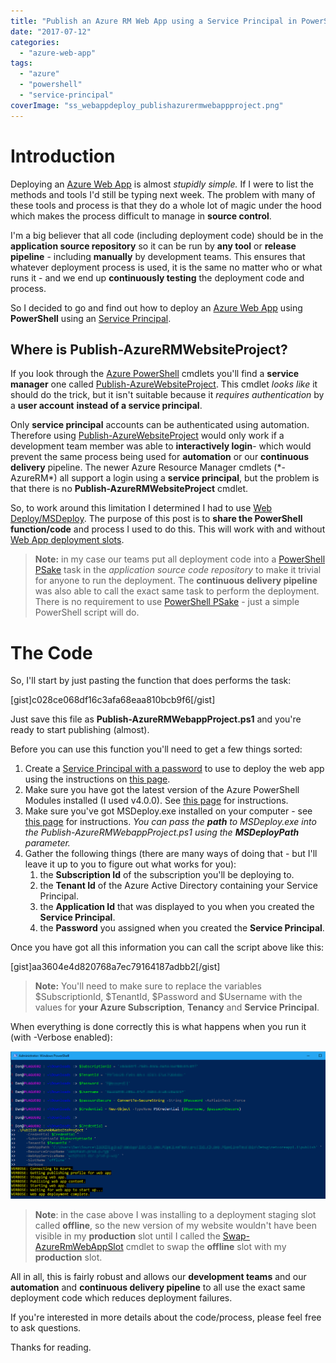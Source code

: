 ```yaml
---
title: "Publish an Azure RM Web App using a Service Principal in PowerShell"
date: "2017-07-12"
categories: 
  - "azure-web-app"
tags: 
  - "azure"
  - "powershell"
  - "service-principal"
coverImage: "ss_webappdeploy_publishazurermwebappproject.png"
---
```


# Introduction

Deploying an [Azure Web App](https://azure.microsoft.com/en-us/services/app-service/web/) is almost _stupidly simple._ If I were to list the methods and tools I'd still be typing next week. The problem with many of these tools and process is that they do a whole lot of magic under the hood which makes the process difficult to manage in **source control**.

I'm a big believer that all code (including deployment code) should be in the **application source repository** so it can be run by **any tool** or **release pipeline** - including **manually** by development teams. This ensures that whatever deployment process is used, it is the same no matter who or what runs it - and we end up **continuously testing** the deployment code and process.

So I decided to go and find out how to deploy an [Azure Web App](https://azure.microsoft.com/en-us/services/app-service/web/) using **PowerShell** using an [Service Principal](https://docs.microsoft.com/en-us/azure/active-directory/develop/active-directory-application-objects).

## Where is Publish-AzureRMWebsiteProject?

If you look through the [Azure PowerShell](https://docs.microsoft.com/en-us/powershell/azure/overview?view=azurermps-4.1.0) cmdlets you'll find a **service manager** one called [Publish-AzureWebsiteProject](https://docs.microsoft.com/en-us/powershell/module/azure/publish-azurewebsiteproject?view=azuresmps-4.0.0). This cmdlet _looks like_ it should do the trick, but it isn't suitable because it _requires authentication_ by a **user account** **instead of a service principal**.

Only **service principal** accounts can be authenticated using automation. Therefore using [Publish-AzureWebsiteProject](https://docs.microsoft.com/en-us/powershell/module/azure/publish-azurewebsiteproject?view=azuresmps-4.0.0) would only work if a development team member was able to **interactively login**\- which would prevent the same process being used for **automation** or our **continuous delivery** pipeline. The newer Azure Resource Manager cmdlets (\*-AzureRM\*) all support a login using a **service principal**, but the problem is that there is no **Publish-AzureRMWebsiteProject** cmdlet.

So, to work around this limitation I determined I had to use [Web Deploy/MSDeploy](https://www.iis.net/downloads/microsoft/web-deploy). The purpose of this post is to **share the PowerShell function/code** and process I used to do this. This will work with and without [Web App deployment slots](https://docs.microsoft.com/en-us/azure/app-service-web/web-sites-staged-publishing).

> **Note:** in my case our teams put all deployment code into a [PowerShell PSake](https://github.com/psake/psake) task in the _application source code repository_ to make it trivial for anyone to run the deployment. The **continuous delivery pipeline** was also able to call the exact same task to perform the deployment. There is no requirement to use [PowerShell PSake](https://github.com/psake/psake) - just a simple PowerShell script will do.

# The Code

So, I'll start by just pasting the function that does performs the task:

\[gist\]c028ce068df16c3afa68eaa810bcb9f6\[/gist\]

Just save this file as **Publish-AzureRMWebappProject.ps1** and you're ready to start publishing (almost).

Before you can use this function you'll need to get a few things sorted:

1. Create a [Service Principal with a password](https://docs.microsoft.com/en-us/azure/azure-resource-manager/resource-group-authenticate-service-principal#create-service-principal-with-password) to use to deploy the web app using the instructions on [this page](https://docs.microsoft.com/en-us/azure/azure-resource-manager/resource-group-authenticate-service-principal#create-service-principal-with-password).
2. Make sure you have got the latest version of the Azure PowerShell Modules installed (I used v4.0.0). See [this page](https://docs.microsoft.com/en-us/powershell/azure/install-azurerm-ps?view=azurermps-4.1.0) for instructions.
3. Make sure you've got MSDeploy.exe installed on your computer - see [this page](https://www.iis.net/downloads/microsoft/web-deploy) for instructions. _You can pass the **path** to MSDeploy.exe into the Publish-AzureRMWebappProject.ps1 using the **MSDeployPath** parameter._
4. Gather the following things (there are many ways of doing that - but I'll leave it up to you to figure out what works for you):
    1. the **Subscription Id** of the subscription you'll be deploying to.
    2. the **Tenant Id** of the Azure Active Directory containing your Service Principal.
    3. the **Application Id** that was displayed to you when you created the **Service Principal**.
    4. the **Password** you assigned when you created the **Service Principal**.

Once you have got all this information you can call the script above like this:

\[gist\]aa3604e4d820768a7ec79164187adbb2\[/gist\]

> **Note:** You'll need to make sure to replace the variables $SubscriptionId, $TenantId, $Password and $Username with the values for **your Azure Subscription**, **Tenancy** and **Service Principal**.

When everything is done correctly this is what happens when you run it (with -Verbose enabled):

![ss_webappdeploy_publishazurermwebappproject](images/ss_webappdeploy_publishazurermwebappproject.png)

> **Note**: in the case above I was installing to a deployment staging slot called **offline**, so the new version of my website wouldn't have been visible in my **production** slot until I called the [Swap-AzureRmWebAppSlot](https://docs.microsoft.com/en-us/powershell/module/azurerm.websites/switch-azurermwebappslot?view=azurermps-4.1.0) cmdlet to swap the **offline** slot with my **production** slot.

All in all, this is fairly robust and allows our **development teams** and our **automation** and **continuous delivery pipeline** to all use the exact same deployment code which reduces deployment failures.

If you're interested in more details about the code/process, please feel free to ask questions.

Thanks for reading.
